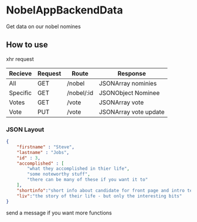 # NobelAppBackendData
Get data on our nobel nomines

<h2> How to use </h2>

xhr request

Recieve | Request | Route | Response
--- | --- | --- | ---
All | GET | /nobel | JSONArray nominies
Specific | GET | /nobel/:id | JSONObject Nominee
Votes | GET | /vote | JSONArray vote
Vote | PUT | /vote | JSONArray vote update


<h3> JSON Layout </h3>

```json
{
	"firstname" : "Steve",
	"lastname" : "Jobs",
	"id" : 3,
	"accomplished" : [
		"what they accomplished in thier life",
		"some noteworthy stuff",
		"there can be many of these if you want it to"
	],
	"shortinfo":"short info about candidate for front page and intro text",
	"liv":"the story of their life - but only the interesting bits"
}
```

send a message if you want more functions
